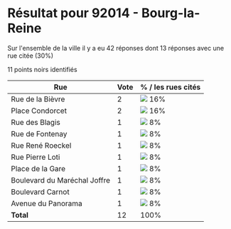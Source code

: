 # Résultat pour 92014 - Bourg-la-Reine

Sur l'ensemble de la ville il y a eu 42 réponses dont 13 réponses avec une rue citée (30%)

11 points noirs identifiés

| Rue | Vote | % / les rues cités|
|-----|------|-------------------|
| Rue de la Bièvre | 2 | <img src="../../img/bar_16.gif" />&nbsp;16%|
| Place Condorcet | 2 | <img src="../../img/bar_16.gif" />&nbsp;16%|
| Rue des Blagis | 1 | <img src="../../img/bar_8.gif" />&nbsp;8%|
| Rue de Fontenay | 1 | <img src="../../img/bar_8.gif" />&nbsp;8%|
| Rue René Roeckel | 1 | <img src="../../img/bar_8.gif" />&nbsp;8%|
| Rue Pierre Loti | 1 | <img src="../../img/bar_8.gif" />&nbsp;8%|
| Place de la Gare | 1 | <img src="../../img/bar_8.gif" />&nbsp;8%|
| Boulevard du Maréchal Joffre | 1 | <img src="../../img/bar_8.gif" />&nbsp;8%|
| Boulevard Carnot | 1 | <img src="../../img/bar_8.gif" />&nbsp;8%|
| Avenue du Panorama | 1 | <img src="../../img/bar_8.gif" />&nbsp;8%|
| **Total** | 12 | 100%|
